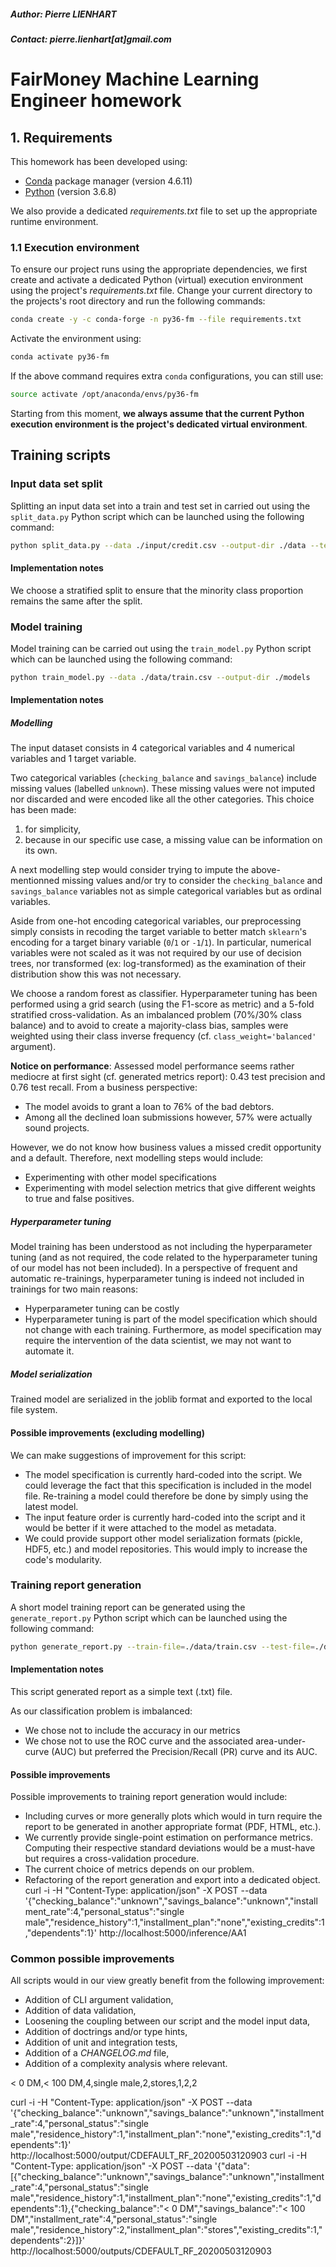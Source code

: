 ##### Author: Pierre LIENHART
##### Contact: pierre.lienhart[at]gmail.com

# FairMoney Machine Learning Engineer homework
## 1. Requirements
This homework has been developed using:
* [Conda](https://docs.conda.io/en/latest/) package manager (version 4.6.11)
* [Python](https://www.python.org/downloads/) (version 3.6.8)

We also provide a dedicated *requirements.txt* file to set up the appropriate runtime environment. 

### 1.1 Execution environment
To ensure our project runs using the appropriate dependencies, we first create and activate a dedicated Python (virtual)
execution environment using the project's *requirements.txt* file. Change your current directory to the projects's root 
directory and run the following commands:

```bash
conda create -y -c conda-forge -n py36-fm --file requirements.txt
```

Activate the environment using:

```bash
conda activate py36-fm
```

If the above command requires extra `conda` configurations, you can still use:

```bash
source activate /opt/anaconda/envs/py36-fm
```

Starting from this moment, **we always assume that the current Python execution environment is the project's dedicated
virtual environment**.

## Training scripts
### Input data set split
Splitting an input data set into a train and test set in carried out using the `split_data.py` Python script which can be
launched using the following command:

```bash
python split_data.py --data ./input/credit.csv --output-dir ./data --test-ratio 0.3 
```

#### Implementation notes
We choose a stratified split to ensure that the minority class proportion remains the same after the split. 

### Model training
Model training can be carried out using the `train_model.py` Python script which can be launched using the following 
command:

```bash
python train_model.py --data ./data/train.csv --output-dir ./models
```

#### Implementation notes
##### Modelling
The input dataset consists in 4 categorical variables and 4 numerical variables and 1 target variable.

Two categorical variables (`checking_balance` and `savings_balance`) include missing values (labelled `unknown`). These 
missing values were not imputed nor discarded and were encoded like all the other categories. This choice has been made: 
1. for simplicity,
2. because in our specific use case, a missing value can be information on its own.

A next modelling step would consider trying to impute the above-mentionned missing values and/or try to consider the 
`checking_balance` and `savings_balance` variables not as simple categorical variables but as ordinal variables.

Aside from one-hot encoding categorical variables, our preprocessing simply consists in recoding the target variable 
to better match `sklearn`'s encoding for a target binary variable (`0`/`1` or `-1`/`1`). In particular, numerical 
variables were not scaled as it was not required by our use of decision trees, nor transformed (ex: log-transformed) as 
the examination of their distribution show this was not necessary.  

We choose a random forest as classifier. Hyperparameter tuning has been performed using a grid search (using the 
F1-score as metric) and a 5-fold stratified cross-validation. As an imbalanced problem (70%/30% class balance) and to 
avoid to create a majority-class bias, samples were weighted using their class inverse frequency (cf. 
`class_weight='balanced'` argument).

**Notice on performance**:
Assessed model performance seems rather mediocre at first sight (cf. generated metrics report): 0.43 test precision 
and 0.76 test recall. From a business perspective:
* The model avoids to grant a loan to 76% of the bad debtors.
* Among all the declined loan submissions however, 57% were actually sound projects.

However, we do not know how business values a missed credit opportunity and a default. Therefore, next modelling steps 
would include:
* Experimenting with other model specifications
* Experimenting with model selection metrics that give different weights to true and false positives.

##### Hyperparameter tuning
Model training has been understood as not including the hyperparameter tuning (and as not required, the code related to 
the hyperparameter tuning of our model has not been included). In a perspective of frequent and automatic re-trainings, 
hyperparameter tuning is indeed not included in trainings for two main reasons:
* Hyperparameter tuning can be costly
* Hyperparameter tuning is part of the model specification which should not change with each training. Furthermore,
 as model specification may require the intervention of the data scientist, we may not want to automate it. 

##### Model serialization
Trained model are serialized in the joblib format and exported to the local file system.

#### Possible improvements (excluding modelling)
We can make suggestions of improvement for this script:
* The model specification is currently hard-coded into the script. We could leverage the fact that this specification 
is included in the model file. Re-training a model could therefore be done by simply using the latest model.
* The input feature order is currently hard-coded into the script and it would be better if it were attached to the 
model as metadata.
* We could provide support other model serialization formats (pickle, HDF5, etc.) and model repositories. This would 
imply to increase the code's modularity.

### Training report generation 
A short model training report can be generated using the `generate_report.py` Python script which can be launched using 
the following command:

```bash
python generate_report.py --train-file=./data/train.csv --test-file=./data/test.csv --model=./models/CDEFAULT_RF_20200503120903.joblib --output-dir=./reports
```

#### Implementation notes
This script generated report as a simple text (.txt) file.

As our classification problem is imbalanced:
* We chose not to include the accuracy in our metrics
* We chose not to use the ROC curve and the associated area-under-curve (AUC) but preferred the Precision/Recall (PR) 
curve and its AUC.

#### Possible improvements
Possible improvements to training report generation would include:   
* Including curves or more generally plots which would in turn require the report to be generated in another appropriate 
format (PDF, HTML, etc.).
* We currently provide single-point estimation on performance metrics. Computing their respective standard deviations would
be a must-have but requires a cross-validation procedure.  
* The current choice of metrics depends on our problem.
* Refactoring of the report generation and export into a dedicated object. 
curl -i -H "Content-Type: application/json" -X POST --data '{"checking_balance":"unknown","savings_balance":"unknown","installment_rate":4,"personal_status":"single male","residence_history":1,"installment_plan":"none","existing_credits":1,"dependents":1}' http://localhost:5000/inference/AA1
### Common possible improvements 
All scripts would in our view greatly benefit from the following improvement:
* Addition of CLI argument validation,
* Addition of data validation,
* Loosening the coupling between our script and the model input data,
* Addition of doctrings and/or type hints,
* Addition of unit and integration tests,
* Addition of a *CHANGELOG.md* file,
* Addition of a complexity analysis where relevant.



< 0 DM,< 100 DM,4,single male,2,stores,1,2,2

curl -i -H "Content-Type: application/json" -X POST --data '{"checking_balance":"unknown","savings_balance":"unknown","installment_rate":4,"personal_status":"single male","residence_history":1,"installment_plan":"none","existing_credits":1,"dependents":1}'  http://localhost:5000/output/CDEFAULT_RF_20200503120903
curl -i -H "Content-Type: application/json" -X POST --data '{"data":[{"checking_balance":"unknown","savings_balance":"unknown","installment_rate":4,"personal_status":"single male","residence_history":1,"installment_plan":"none","existing_credits":1,"dependents":1},{"checking_balance":"< 0 DM","savings_balance":"< 100 DM","installment_rate":4,"personal_status":"single male","residence_history":2,"installment_plan":"stores","existing_credits":1,"dependents":2}]}'  http://localhost:5000/outputs/CDEFAULT_RF_20200503120903